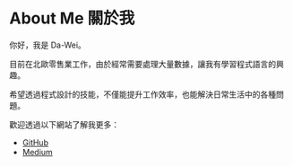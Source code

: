 # **About Me 關於我**

你好，我是 Da-Wei。

目前在北歐零售業工作，由於經常需要處理大量數據，讓我有學習程式語言的興趣。

希望透過程式設計的技能，不僅能提升工作效率，也能解決日常生活中的各種問題。

歡迎透過以下網站了解我更多：

- [GitHub](https://github.com/dwhao84)
- [Medium](https://medium.com/@dwsamurai84_dev)
